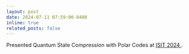 ```yaml
---
layout: post
date: 2024-07-11 07:59:00-0400
inline: true
related_posts: false
---
```


Presented Quantum State Compression with Polar Codes at <a href="https://2024.ieee-isit.org/home"> ISIT 2024 </a>.
